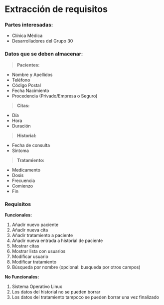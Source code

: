 # Extracción de requisitos

### Partes interesadas:
* Clínica Médica
* Desarrolladores del Grupo 30

### Datos que se deben almacenar:
> **Pacientes:** 
 * Nombre y Apellidos
 * Teléfono
 *  Código Postal
 *  Fecha Nacimiento
 *  Procedencia (Privado/Empresa o Seguro)
> **Citas:**
 *  Día
 *  Hora
 *  Duración

>**Historial:**
 *  Fecha de consulta
 *  Síntoma

> **Tratamiento:**
 *  Medicamento
 *  Dosis
 *  Frecuencia
 *  Comienzo
 *  Fin
### Requisitos

**Funcionales:**
1. Añadir nuevo paciente
2. Añadir nueva cita
3. Añadir tratamiento a paciente
4. Añadir nueva entrada a historial de paciente
5. Mostrar citas
6. Mostrar lista con usuarios
7. Modificar usuario
8. Modificar tratamiento
9. Búsqueda por nombre (opcional: busqueda por otros campos)

**No Funcionales:**
1. Sistema Operativo Linux
2. Los datos del historial no se pueden borrar
3. Los datos del tratamiento tampoco se pueden borrar una vez finalizado
